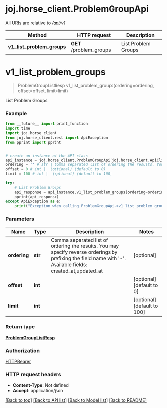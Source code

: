 # joj.horse_client.ProblemGroupApi

All URIs are relative to */api/v1*

Method | HTTP request | Description
------------- | ------------- | -------------
[**v1_list_problem_groups**](ProblemGroupApi.md#v1_list_problem_groups) | **GET** /problem_groups | List Problem Groups

# **v1_list_problem_groups**
> ProblemGroupListResp v1_list_problem_groups(ordering=ordering, offset=offset, limit=limit)

List Problem Groups

### Example
```python
from __future__ import print_function
import time
import joj.horse_client
from joj.horse_client.rest import ApiException
from pprint import pprint


# create an instance of the API class
api_instance = joj.horse_client.ProblemGroupApi(joj.horse_client.ApiClient(configuration))
ordering = '' # str | Comma separated list of ordering the results. You may specify reverse orderings by prefixing the field name with '-'.  Available fields: created_at,updated_at (optional)
offset = 0 # int |  (optional) (default to 0)
limit = 100 # int |  (optional) (default to 100)

try:
    # List Problem Groups
    api_response = api_instance.v1_list_problem_groups(ordering=ordering, offset=offset, limit=limit)
    pprint(api_response)
except ApiException as e:
    print("Exception when calling ProblemGroupApi->v1_list_problem_groups: %s\n" % e)
```

### Parameters

Name | Type | Description  | Notes
------------- | ------------- | ------------- | -------------
 **ordering** | **str**| Comma separated list of ordering the results. You may specify reverse orderings by prefixing the field name with &#x27;-&#x27;.  Available fields: created_at,updated_at | [optional] 
 **offset** | **int**|  | [optional] [default to 0]
 **limit** | **int**|  | [optional] [default to 100]

### Return type

[**ProblemGroupListResp**](ProblemGroupListResp.md)

### Authorization

[HTTPBearer](../README.md#HTTPBearer)

### HTTP request headers

 - **Content-Type**: Not defined
 - **Accept**: application/json

[[Back to top]](#) [[Back to API list]](../README.md#documentation-for-api-endpoints) [[Back to Model list]](../README.md#documentation-for-models) [[Back to README]](../README.md)


